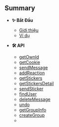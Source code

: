 ## Summary

- **✨ Bắt Đầu** <!-- Tiêu đề nhóm không có liên kết -->
  - [Giới thiệu](README.md)
  - [Ví dụ](examples.md)

- **🛠️ API** <!-- Tiêu đề nhóm không có liên kết -->
  - [getOwnId](api/getOwnId.md)
  - [getCookie](api/getCookie.md)
  - [sendMessage](api/sendMessage.md)
  - [addReaction](api/addReaction.md)
  - [getStickers](api/getStickers.md)
  - [getStickersDetail](api/getStickersDetail.md)
  - [sendSticker](api/sendSticker.md)
  - [findUser](api/findUser.md)
  - [deleteMessage](api/deleteMessage.md)
  - [undo](api/undo.md)
  - [getGroupInfo](api/getGroupInfo.md)
  - [createGroup](api/createGroup.md)
  - 
